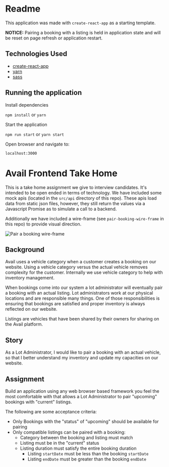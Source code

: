 Readme
======
This application was made with `create-react-app` as a starting template.

**NOTICE:** Pairing a booking with a listing is held in application state and will be reset on
page refresh or application restart.


Technologies Used
-----------------
- [create-react-app](https://github.com/facebook/create-react-app)
- [yarn](https://classic.yarnpkg.com/en/)
- [sass](https://sass-lang.com/)


Running the application
-----------------------
Install dependencies

`npm install` or `yarn`


Start the application

`npm run start` or `yarn start`

Open browser and navigate to:

`localhost:3000`


Avail Frontend Take Home
========================

This is a take home assignment we give to interview candidates. It's intended to be open ended in
terms of technology. We have included some mock apis (located in the `src/api` directory of this
repo). These apis load data from static json files, however, they still return the values via
a Javascript Promise as to simulate a call to a backend.

Additionally we have included a wire-frame (see `pair-booking-wire-frame` in this repo) to provide
visual direction.

![Pair a booking wire-frame](pair-booking-wire-frame.png)

Background
----------

Avail uses a vehicle category when a customer creates a booking on our website. Using a vehicle
category versus the actual vehicle removes complexity for the customer. Internally we use
vehicle category to help with inventory management.

When bookings come into our system a lot administrator will eventually pair a booking with an
actual listing. Lot administrators work at our physical locations and are responsible many things.
One of those responsibilities is ensuring that bookings are satisfied and proper inventory is
always reflected on our website.

Listings are vehicles that have been shared by their owners for sharing on the Avail platform.

Story
-----

As a Lot Administrator, I would like to pair a booking with an actual vehicle, so that I better
understand my inventory and update my capacities on our website.

Assignment
----------

Build an application using any web browser based framework you feel the most comfortable with that
allows a Lot Administrator to pair "upcoming" bookings with "current" listings.

The following are some acceptance criteria:

- Only Bookings with the "status" of "upcoming" should be available for pairing
- Only compatible listings can be paired with a booking:
  - Category between the booking and listing must match
  - Listing must be in the "current" status
  - Listing duration must satisfy the entire booking duration
    - Listing `startDate` must be less than the booking `startDate`
    - Listing `endDate` must be greater than the booking `endDate`
